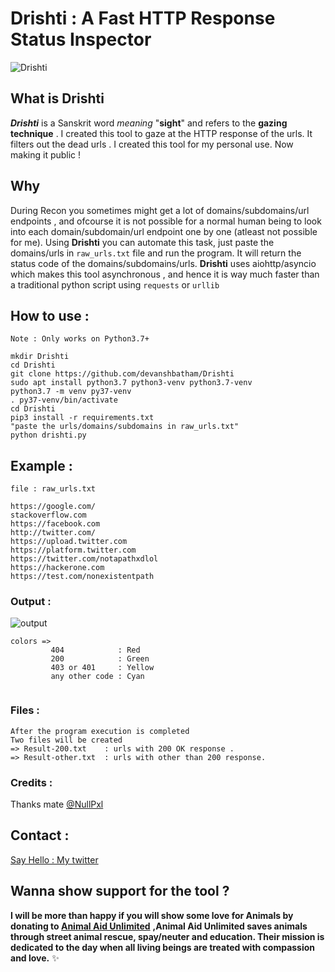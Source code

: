 # Drishti : A Fast HTTP Response Status Inspector

![Drishti](https://raw.githubusercontent.com/devanshbatham/Drishti/master/static/drishti.PNG)
## What is Drishti 
**_Drishti_** is a Sanskrit word _meaning_ "**sight**" and refers to the **gazing technique** . I created this tool to gaze at the HTTP response of the urls. It filters out the dead urls . I created this tool for my personal use. Now making it public !

## Why 

During Recon you sometimes might get a lot of domains/subdomains/url endpoints , and ofcourse it is not possible for a normal human being to look into each domain/subdomain/url endpoint one by one (atleast not possible for me). Using **Drishti** you can automate this task, just paste the domains/urls in `raw_urls.txt` file and run the program. It will return the status code of the domains/subdomains/urls. **Drishti** uses aiohttp/asyncio which makes this tool asynchronous , and hence it is way much faster than a traditional python script using `requests` or `urllib` 

## How to use :
```
Note : Only works on Python3.7+

mkdir Drishti
cd Drishti
git clone https://github.com/devanshbatham/Drishti
sudo apt install python3.7 python3-venv python3.7-venv
python3.7 -m venv py37-venv
. py37-venv/bin/activate
cd Drishti
pip3 install -r requirements.txt
"paste the urls/domains/subdomains in raw_urls.txt"
python drishti.py
```
## Example : 

```
file : raw_urls.txt

https://google.com/
stackoverflow.com
https://facebook.com
http://twitter.com/
https://upload.twitter.com
https://platform.twitter.com
https://twitter.com/notapathxdlol
https://hackerone.com
https://test.com/nonexistentpath
```

### Output : 
![output](https://raw.githubusercontent.com/devanshbatham/Drishti/master/static/drishti2.PNG)
```
colors =>
         404            : Red
         200            : Green
         403 or 401     : Yellow
         any other code : Cyan
         
```
### Files : 
```
After the program execution is completed
Two files will be created
=> Result-200.txt    : urls with 200 OK response .
=> Result-other.txt  : urls with other than 200 response.
```

### Credits : 
Thanks mate [@NullPxl](https://twitter.com/NullPxl)
## Contact : 

[Say Hello : My twitter](https://twitter.com/0xAsm0d3us)
## Wanna show support for the tool ?

**I will be more than happy if you will show some love for Animals by donating to [Animal Aid Unlimited](https://animalaidunlimited.org/)** **,Animal Aid Unlimited saves animals through street animal rescue, spay/neuter and education. Their mission is dedicated to the day when all living beings are treated with compassion and love.** ✨

